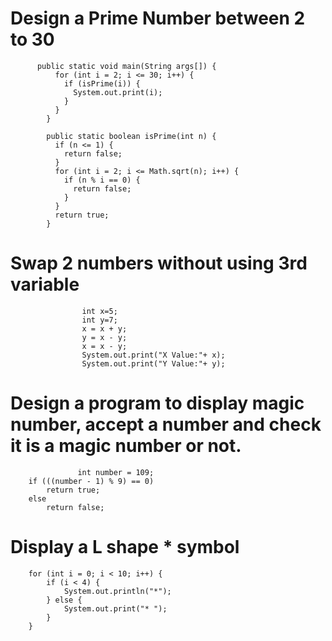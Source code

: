 # Design a Prime Number between 2 to 30

          public static void main(String args[]) {
              for (int i = 2; i <= 30; i++) {
                if (isPrime(i)) {
                  System.out.print(i);
                }
              }
            }

            public static boolean isPrime(int n) {
              if (n <= 1) {
                return false;
              }
              for (int i = 2; i <= Math.sqrt(n); i++) {
                if (n % i == 0) {
                  return false;
                }
              }
              return true;
            }
            
# Swap 2 numbers without using 3rd variable

                    int x=5;
                    int y=7;
                    x = x + y;   
                    y = x - y;   
                    x = x - y;   
                    System.out.print("X Value:"+ x);
                    System.out.print("Y Value:"+ y);

# Design a program to display magic number, accept a number and check it is a magic number or not.

                   int number = 109;
		if (((number - 1) % 9) == 0)
			return true;
		else
			return false;
			
# Display a L shape * symbol

		for (int i = 0; i < 10; i++) {
			if (i < 4) {
				System.out.println("*");
			} else {
				System.out.print("* ");
			}
		}
